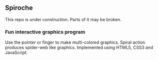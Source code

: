 ## Spiroche

This repo is under construction.  Parts of it may be broken.

### Fun interactive graphics program

Use the pointer or finger to make multi-colored graphics.  Spiral action produces spider-web like graphics.
Implemented using HTML5, CSS3 and JavaScript.
